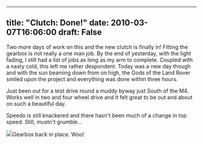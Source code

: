 
---
title: "Clutch: Done!"
date: 2010-03-07T16:06:00
draft: False
---

Two more days of work on this and the new clutch is finally in!  Fitting the gearbox is not really a one man job.  By the end of yesterday, with the light fading, I still had a list of jobs as long as my arm to complete.  Coupled with a nasty cold, this left me rather <span>despondent</span>.  Today was a new day though and with the sun beaming down from on high, the Gods of the Land Rover smiled upon the project and everything was done within three hours.

Just been out for a test drive round a muddy byway just South of the M4.  Works well in two and four wheel drive and it felt great to be out and about on such a beautiful day.

<span><span>Speedo</span></span> is still knackered and there hasn't been much of a change in top speed.  Still, <span>mustn't</span> grumble...

[<img src="http://2.bp.blogspot.com/_62oTnOHwOSo/S5QXLNiHvJI/AAAAAAAACGM/B_gFy-xHXog/s320/IMG_7286.JPG"/>](http://2.bp.blogspot.com/_62oTnOHwOSo/S5QXLNiHvJI/AAAAAAAACGM/B_gFy-xHXog/s1600-h/IMG_7286.JPG)Gearbox back in place.  Woo!

</span>